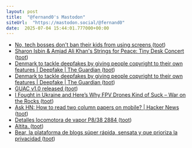 ```yaml
---
layout: post
title:  "@fernand0's Mastodon"
siteUrl:  "https://mastodon.social/@fernand0"
date:  2025-07-04 15:44:01.777000+00:00
---
```

*  [No, tech bosses don't ban their kids from using screens ](https://www.lemonde.fr/en/pixels/article/2024/03/25/no-tech-bosses-don-t-ban-their-kids-from-using-screens_6653457_13.htm) ([toot](https://mastodon.social/@fernand0/114795730814498945))
*  [Sharon Isbin & Amjad Ali Khan's Strings for Peace: Tiny Desk Concert ](https://www.youtube.com/watch?v=0ae35GYcJPA&amp%3Bfeature=youtu.b) ([toot](https://mastodon.social/@fernand0/114795358911381884))
*  [Denmark to tackle deepfakes by giving people copyright to their own features \| Deepfake \| The Guardian ](https://nedhamsonsecondlineviewofthenews.com/2025/06/27/denmark-to-tackle-deepfakes-by-giving-people-copyright-to-their-own-features-deepfake-the-guardian) ([toot](https://mastodon.social/@fernand0/114794656644656357))
*  [Denmark to tackle deepfakes by giving people copyright to their own features \| Deepfake \| The Guardian ](https://nedhamsonsecondlineviewofthenews.com/2025/06/27/denmark-to-tackle-deepfakes-by-giving-people-copyright-to-their-own-features-deepfake-the-guardian) ([toot](https://mastodon.social/@fernand0/114794573769803154))
*  [GUAC v1.0 released ](https://guac.sh/blog/2025-06-12-guac-v1.0) ([toot](https://mastodon.social/@fernand0/114794151381545799))
*  [I Fought in Ukraine and Here’s Why FPV Drones Kind of Suck – War on the Rocks ](https://warontherocks.com/2025/06/i-fought-in-ukraine-and-heres-why-fpv-drones-kind-of-suck) ([toot](https://mastodon.social/@fernand0/114794097006308336))
*  [Ask HN: How to read two column papers on mobile? \| Hacker News ](https://news.ycombinator.com/item?id=4437379) ([toot](https://mastodon.social/@fernand0/114792376276177062))
*  [Detalles locomotora de vapor P8/38 2884 ](https://www.flickr.com/photos/fernand0/54616000707) ([toot](https://mastodon.social/@fernand0/114790565604317609))
*  [Altita. ](https://avecesunafoto.wordpress.com/2025/07/03/altita) ([toot](https://mastodon.social/@fernand0/114790428224883072))
*  [Bear, la plataforma de blogs súper rápida, sensata y que prioriza la privacidad ](https://victorhckinthefreeworld.com/2023/01/03/bear-la-plataforma-de-blogs-super-rapida-sensata-y-que-prioriza-la-privacidad) ([toot](https://mastodon.social/@fernand0/114790402193629508))
